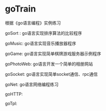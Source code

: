 # goTrain
根据《go语言编程》实例练习

goSort : go语言实现排序算法的比较程序

goMusic: go语言实现音乐播放器程序

goGame: go语言实现简单棋牌游戏服务器示例程序

goPhotoWeb: go语言开发一个简单的相册网站

goSocket: go语言实现简单socket通信、rpc通信

goNet: go语言网络编程练习

goHTTP:

goTpl:

